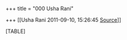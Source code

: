 +++
title = "000 Usha Rani"

+++
[[Usha Rani	2011-09-10, 15:26:45 [Source](https://groups.google.com/g/bvparishat/c/7iC-50W02XU)]]



[TABLE]

